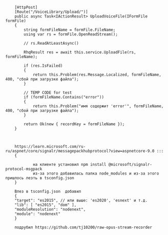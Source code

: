 ﻿        [HttpPost]
        [Route("/VoiceLibrary/Upload/")]
        public async Task<IActionResult> UploadVoiceFile(IFormFile formFile)
        {
            string formFileName = formFile.FileName;
            using var rs = formFile.OpenReadStream();

            // rs.ReadAtLeastAsync()

            RhqResult res = await this.service.UploadFile(rs, formFileName);

            if (res.IsFailed)
            {
                return this.Problem(res.Message.Localized, formFileName, 400, "сбой при загрузке файла");
            }

            // TEMP CODE for test
            if (formFileName.Contains("error"))
            {
                return this.Problem("имя содержит 'error'", formFileName, 400, "сбой при загрузке файла");
            }

            return Ok(new { recordKey = formFileName });
        }



        https://learn.microsoft.com/ru-ru/aspnet/core/signalr/messagepackhubprotocol?view=aspnetcore-9.0 :::
        {
        
                на клиенте установил npm install @microsoft/signalr-protocol-msgpack
                из-за этого добавилась папка node_modules и из-за этого пришлось лезть в tsconfig.json
        }

        Влез в tsconfig.json  добавил 
        {
        "target": "es2015", // или выше: 'es2020', 'esnext' и т.д.
        "lib": [ "es2015", "dom" ],
        "moduleResolution": "nodenext",
        "module": "nodenext"
        }

        подрубил https://github.com/tj10200/raw-opus-stream-recorder